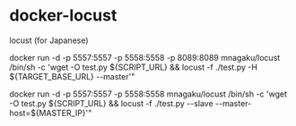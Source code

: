 # docker-locust
locust (for Japanese)

docker run -d -p 5557:5557 -p 5558:5558 -p 8089:8089 mnagaku/locust /bin/sh -c 'wget -O test.py ${SCRIPT_URL} && locust -f ./test.py -H ${TARGET_BASE_URL} --master'"

docker run -d -p 5557:5557 -p 5558:5558 mnagaku/locust /bin/sh -c 'wget -O test.py ${SCRIPT_URL} && locust -f ./test.py --slave --master-host=${MASTER_IP}'"
